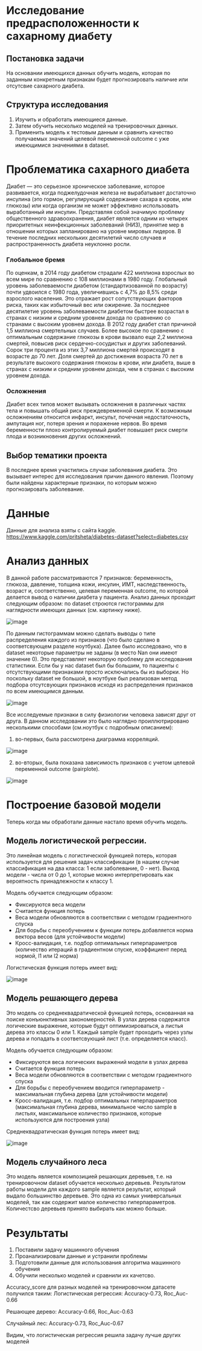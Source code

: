 # Исследование предрасположенности к сахарному диабету

## Постановка задачи
На основании имеющихся данных обучить модель, которая по заданным конкретным признакам будет прогнозировать наличие или отсутсвие сахарного диабета. 

## Структура исследования
1) Изучить и обработать имеющиеся данные.
2) Затем обучить несколько моделей на тренировочных данных.
3) Применить модель к тестовым данным и сравнить качество получаемых значений целевой переменной outcome с уже имеющимися значениями в dataset.

# Проблематика сахарного диабета
Диабет — это серьезное хроническое заболевание, которое развивается, когда поджелудочная железа не вырабатывает достаточно инсулина (это гормон, регулирующий содержание сахара в крови, или глюкозы) или когда организм не может эффективно использовать выработанный им инсулин. Представляя собой значимую проблему общественного здравоохранения, диабет является одним из четырех приоритетных неинфекционных заболеваний (НИЗ), принятие мер в отношении которых запланировано на уровне мировых лидеров. В течение последних нескольких десятилетий число случаев и распространенность диабета неуклонно росли.

### Глобальное бремя
По оценкам, в 2014 году диабетом страдали 422 миллиона взрослых во всем мире по сравнению с 108 миллионами в 1980 году. Глобальный уровень заболеваемости диабетом (стандартизованной по возрасту) почти удвоился с 1980 года, увеличившись с 4,7% до 8,5% среди взрослого населения. Это отражает рост сопутствующих факторов риска, таких как избыточный вес или ожирение. За последнее десятилетие уровень заболеваемости диабетом быстрее возрастал в странах с низким и средним уровнем дохода по сравнению со странами с высоким уровнем дохода. В 2012 году диабет стал причиной 1,5 миллиона смертельных случаев. Более высокое по сравнению с оптимальным содержание глюкозы в крови вызвало еще 2,2 миллиона смертей, повысив риск сердечно-сосудистых и других заболеваний. Сорок три процента из этих 3,7 миллиона смертей происходят в возрасте до 70 лет. Доля смертей до достижения возраста 70 лет в результате высокого содержания глюкозы в крови, или диабета, выше в странах с низким и средним уровнем дохода, чем в странах с высоким уровнем дохода.

### Осложнения
Диабет всех типов может вызывать осложнения в различных частях тела и повышать общий риск преждевременной смерти. К возможным осложнениям относится инфаркт, инсульт, почечная недостаточность, ампутация ног, потеря зрения и поражение нервов. Во время беременности плохо контролируемый диабет повышает риск смерти плода и возникновения других осложнений.

## Выбор тематики проекта
В последнее время участились случаи заболевания диабета. Это вызывает интерес для исследования причин данного явления. Поэтому были найдены характерные признаки, по которым можно прогнозировать заболевание.

# Данные
Данные для анализа взяты с сайта kaggle. https://www.kaggle.com/pritsheta/diabetes-dataset?select=diabetes.csv

# Анализ данных
В данной работе рассматриваются 7 признаков: беременность, глюкоза, давление, толщина кожи, инсулин, ИМТ, наследственность, возраст и, соответственно, целевая переменная outcome, по которой делается вывод о наличии диабета у пациента. Анализ данных проходит следующим образом: по dataset строются гистограммы для наглядности имеющих данных (см. картинку ниже).

![image](https://user-images.githubusercontent.com/90984484/169072438-a65def0e-0812-4a92-9f98-bdea4051b6e1.png)

По данным гистограммам можно сделать выводы о типе распределения каждого из признаков (что было сделано в соответсвующем разделе ноутбука). Далее было исследовано, что в dataset некоторые параметры не заданы (в место Nan они имеют значение 0). Это представляет некоторую проблему для исследования статистики. Если бы у нас dataset был бы большим, то пациенты с отсутствующими признаками просто исключались бы из выборки. Но поскольку dataset не большой, в ноутбуке был реализован метод подбора отсутсвующих признаков исходя из распределения признаков по всем имеющимся данным.

![image](https://user-images.githubusercontent.com/90984484/169246786-234c0368-acb3-4eaa-95fa-a203beaf3490.png)

Все исследуемые признаки в силу физиологии человека зависят друг от друга. В данном исследовании это было наглядно проиллютрировано несколькими способами (см.ноутбук с подробным описанием):

1) во-первых, была рассмотрена диаграмма корреляций.

![image](https://user-images.githubusercontent.com/90984484/169246924-e7e81479-0c1b-4df6-a079-bb084527e781.png)

2) во-вторых, была показана зависимость признаков с учетом целевой переменной outcome (pairplote).

![image](https://user-images.githubusercontent.com/90984484/169246866-2496951d-2578-41b1-a471-9f60a820d3f4.png)

# Построение базовой модели
Теперь когда мы обработали данные настало время обучить модель.

## Модель логистической регрессии.


Это линейная модель с логистической функцией потерь, которая используется для решения задач классификации (в нашем случае классификация на два класса: 1 если заболевание, 0 - нет). Выход модели - числа от 0 до 1, которые можно интерпретировать как вероятность принадлежности к классу 1. 

Модель обучается следующим образом:
* Фиксируются веса модели
* Считается функция потерь
* Веса модели обновляются в соответствии с методом градиентного спуска
* Для борьбы с переобучением к функции потерь добавляется норма вектора весов (для устойчивости модели)
* Кросс-валидация, т.е. подбор оптимальных гиперпараметров (количество итераций в градиентном спуске, коэффициент перед нормой, l1 или l2 норма)

Логистическая функция потерь имеет вид:

![image](https://user-images.githubusercontent.com/90984484/169149078-16443d1a-e703-48bf-9bc4-28babc1bc7f6.png)

## Модель решающего дерева

Это модель со среднеквадратической функцией потерь, основанная на поиске конъюнктивных закономерностей. В узлах дерева содержатся логические выражение, которые будут оптимизироваться, а листья дерева это классы 0 или 1. Каждый sample будет проходить через узлы дерева и попадать в соответсвующий лист (т.е. определяется класс).

Модель обучается следующим образом:
* Фиксируются веса логических выражений модели в узлах дерева
* Считается функция потерь
* Веса модели обновляются в соответствии с методом градиентного спуска
* Для борьбы с переобучением вводится гиперпараметр - максимальная глубина дерева (для устойчивости модели)
* Кросс-валидация, т.е. подбор оптимальных гиперпараметров (максимальная глубина дерева, минимальное число sample в листьях, максимальное количество признаков, которые используются для построения узла)

Среднеквадратическая функция потерь имеет вид:

![image](https://user-images.githubusercontent.com/90984484/169155416-81ca1573-8a7a-451d-84c7-8829c6ca5308.png)

## Модель случайного леса

Это модель является композицией решающих деревьев, т.е. на тренировочном dataset обучается несколько деревьев. Результатом работы модели для каждого sample является результат, который выдало большинство деревьев. Это одна из самых универсальных моделей, так как содержит малое количество гиперпараметров. Количестсво деревьев принято выбирать как можно больше.

# Результаты
1) Поставили задачу машинного обучения
2) Проанализировали данные и устранили проблемы
3) Подготовили данные для использования алгоритма машинного обучения
4) Обучили несколько моделей и сравнили их качетсво.

Accuracy_score для разных моделей на тренировочном датасете получился таким:
Логистическая регрессия: Accuracy-0.73, Roc_Auc-0.66

Решающее дерево: Accuracy-0.66, Roc_Auc-0.63

Случайный лес: Accuracy-0.73, Roc_Auc-0.67

Видим, что логистическая регрессия решила задачу лучше других моделей
